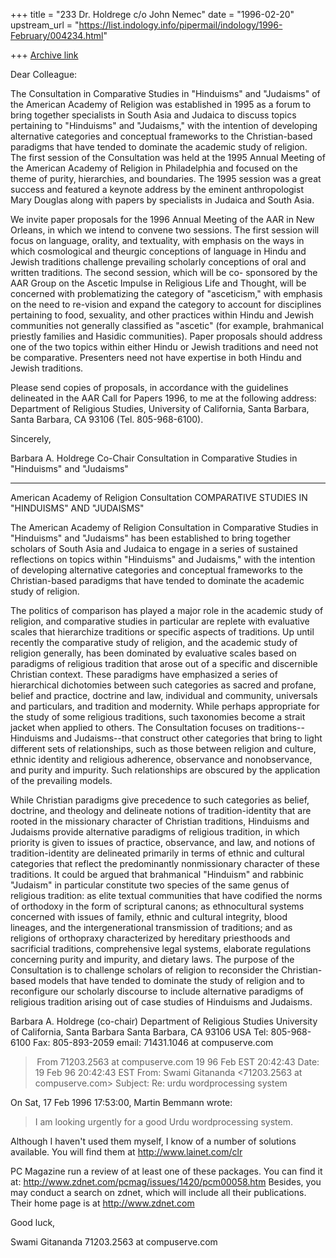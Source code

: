 +++
title = "233 Dr. Holdrege c/o John Nemec"
date = "1996-02-20"
upstream_url = "https://list.indology.info/pipermail/indology/1996-February/004234.html"

+++
[Archive link](https://list.indology.info/pipermail/indology/1996-February/004234.html)

Dear Colleague:

The Consultation in Comparative Studies in "Hinduisms"
and "Judaisms" of the American Academy of Religion was
established in 1995 as a forum to bring together
specialists in South Asia and Judaica to discuss topics
pertaining to "Hinduisms" and "Judaisms," with the
intention of developing alternative categories and
conceptual frameworks to the Christian-based paradigms
that have tended to dominate the academic study of
religion.  The first session of the Consultation was
held at the 1995 Annual Meeting of the American Academy
of Religion in Philadelphia and focused on the theme of
purity, hierarchies, and boundaries.  The 1995 session
was a great success and featured a keynote address by
the eminent anthropologist Mary Douglas along with
papers by specialists in Judaica and South Asia.

We invite paper proposals for the 1996 Annual Meeting
of the AAR in New Orleans, in which we intend to
convene two sessions.  The first session will focus on
language, orality, and textuality, with emphasis on the
ways in which cosmological and theurgic conceptions of
language in Hindu and Jewish traditions challenge
prevailing scholarly conceptions of oral and written
traditions.  The second session, which will be co-
sponsored by the AAR Group on the Ascetic Impulse in
Religious Life and Thought, will be concerned with
problematizing the category of "asceticism," with
emphasis on the need to re-vision and expand the
category to account for disciplines pertaining to food,
sexuality, and other practices within Hindu and Jewish
communities not generally classified as "ascetic" (for
example, brahmanical priestly families and Hasidic
communities).  Paper proposals should address one of
the two topics within either Hindu or Jewish traditions
and need not be comparative.  Presenters need not have
expertise in both Hindu and Jewish traditions.

Please send copies of proposals, in accordance with the
guidelines delineated in the AAR Call for Papers 1996,
to me at the following address:  Department of
Religious Studies, University of California, Santa
Barbara, Santa Barbara, CA 93106 (Tel. 805-968-6100).

Sincerely,

Barbara A. Holdrege
Co-Chair
Consultation in Comparative Studies in
"Hinduisms" and "Judaisms"


-----------------------------------------------


American Academy of Religion Consultation
COMPARATIVE STUDIES IN "HINDUISMS" AND "JUDAISMS"

The American Academy of Religion Consultation in
Comparative Studies in "Hinduisms" and "Judaisms" has
been established to bring together scholars of South
Asia and Judaica to engage in a series of sustained
reflections on topics within "Hinduisms" and Judaisms,"
with the intention of developing alternative categories
and conceptual frameworks to the Christian-based
paradigms that have tended to dominate the academic
study of religion.

The politics of comparison has played a major role in
the academic study of religion, and comparative studies
in particular are replete with evaluative scales that
hierarchize traditions or specific aspects of
traditions. Up until recently the comparative study of
religion, and the academic study of religion generally,
has been dominated by evaluative scales based on
paradigms of religious tradition that arose out of a
specific and discernible Christian context.  These
paradigms have emphasized a series of hierarchical
dichotomies between such categories as sacred and
profane, belief and practice, doctrine and law,
individual and community, universals and particulars,
and tradition and modernity.  While perhaps appropriate
for the study of some religious traditions, such
taxonomies become a strait jacket when applied to
others.  The Consultation focuses on traditions--Hinduisms 
and Judaisms--that construct other categories that bring 
to light different sets of relationships, such as those 
between religion and culture, ethnic identity and religious 
adherence, observance and nonobservance, and purity and 
impurity. Such relationships are obscured by the application 
of the prevailing models.

While Christian paradigms give precedence to such
categories as belief, doctrine, and theology and
delineate notions of tradition-identity that are rooted
in the missionary character of Christian traditions,
Hinduisms and Judaisms provide alternative paradigms of
religious tradition, in which priority is given to
issues of practice, observance, and law, and notions of
tradition-identity are delineated primarily in terms of
ethnic and cultural categories that reflect the
predominantly nonmissionary character of these
traditions.  It could be argued that brahmanical
"Hinduism" and rabbinic "Judaism" in particular
constitute two species of the same genus of religious
tradition:  as elite textual communities that have
codified the norms of orthodoxy in the form of
scriptural canons; as ethnocultural systems concerned
with issues of family, ethnic and cultural integrity,
blood lineages, and the intergenerational transmission
of traditions; and as religions of orthopraxy
characterized by hereditary priesthoods and sacrificial
traditions, comprehensive legal systems, elaborate
regulations concerning purity and impurity, and dietary
laws.  The purpose of the Consultation is to challenge
scholars of religion to reconsider the Christian-based
models that have tended to dominate the study of
religion and to reconfigure our scholarly discourse to
include alternative paradigms of religious tradition
arising out of case studies of Hinduisms and Judaisms.

Barbara A. Holdrege (co-chair)
Department of Religious Studies
University of California, Santa Barbara
Santa Barbara, CA 93106
USA
Tel: 805-968-6100
Fax: 805-893-2059
email: 71431.1046 at compuserve.com




> From 71203.2563 at compuserve.com 19 96 Feb EST 20:42:43
Date: 19 Feb 96 20:42:43 EST
From: Swami Gitananda <71203.2563 at compuserve.com>
Subject: Re: urdu wordprocessing system


On  Sat, 17 Feb 1996 17:53:00, Martin Bemmann wrote:
>I am looking urgently for a good Urdu wordprocessing system.

Although I haven't used them myself, I know of a number of solutions available.
You will find them at http://www.lainet.com/clr

PC Magazine run a review of at least one of these packages. You can find it at:
http://www.zdnet.com/pcmag/issues/1420/pcm00058.htm
Besides, you may conduct a search on zdnet, which will include all their
publications. Their home page is at http://www.zdnet.com

Good luck,

Swami Gitananda
71203.2563 at compuserve.com





